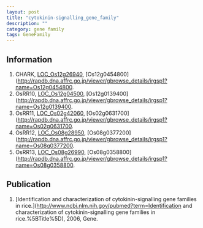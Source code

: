 ```yaml
---
layout: post
title: "cytokinin-signalling_gene_family"
description: ""
category: gene family
tags: GeneFamily
---
```


## Information
1. CHARK, [LOC_Os12g26940](http://rice.plantbiology.msu.edu/cgi-bin/ORF_infopage.cgi?orf=LOC_Os12g26940), [Os12g0454800](http://rapdb.dna.affrc.go.jp/viewer/gbrowse_details/irgsp1?name=Os12g0454800.
2. OsRR10, [LOC_Os12g04500](http://rice.plantbiology.msu.edu/cgi-bin/ORF_infopage.cgi?orf=LOC_Os12g04500), [Os12g0139400](http://rapdb.dna.affrc.go.jp/viewer/gbrowse_details/irgsp1?name=Os12g0139400.
3. OsRR11, [LOC_Os02g42060](http://rice.plantbiology.msu.edu/cgi-bin/ORF_infopage.cgi?orf=LOC_Os02g42060), [Os02g0631700](http://rapdb.dna.affrc.go.jp/viewer/gbrowse_details/irgsp1?name=Os02g0631700.
4. OsRR12, [LOC_Os08g28950](http://rice.plantbiology.msu.edu/cgi-bin/ORF_infopage.cgi?orf=LOC_Os08g28950), [Os08g0377200](http://rapdb.dna.affrc.go.jp/viewer/gbrowse_details/irgsp1?name=Os08g0377200.
5. OsRR13, [LOC_Os08g26990](http://rice.plantbiology.msu.edu/cgi-bin/ORF_infopage.cgi?orf=LOC_Os08g26990), [Os08g0358800](http://rapdb.dna.affrc.go.jp/viewer/gbrowse_details/irgsp1?name=Os08g0358800.

## Publication
1. [Identification and characterization of cytokinin-signalling gene families in rice.](http://www.ncbi.nlm.nih.gov/pubmed?term=Identification and characterization of cytokinin-signalling gene families in rice.%5BTitle%5D), 2006, Gene.


